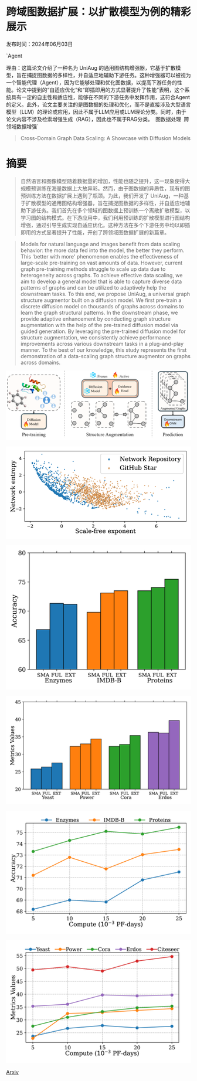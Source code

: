 # 跨域图数据扩展：以扩散模型为例的精彩展示

发布时间：2024年06月03日

`Agent

理由：这篇论文介绍了一种名为 UniAug 的通用图结构增强器，它基于扩散模型，旨在捕捉图数据的多样性，并自适应地辅助下游任务。这种增强器可以被视为一个智能代理（Agent），因为它能够处理和优化图数据，以提高下游任务的性能。论文中提到的“自适应优化”和“即插即用的方式显著提升了性能”表明，这个系统具有一定的自主性和适应性，能够在不同的下游任务中发挥作用，这符合Agent的定义。此外，论文主要关注的是图数据的处理和优化，而不是直接涉及大型语言模型（LLM）的理论或应用，因此不属于LLM应用或LLM理论分类。同时，由于论文内容不涉及检索增强生成（RAG），因此也不属于RAG分类。` `图数据处理` `跨领域数据增强`

> Cross-Domain Graph Data Scaling: A Showcase with Diffusion Models

# 摘要

> 自然语言和图像模型随着数据量的增加，性能也随之提升，这一现象使得大规模预训练在海量数据上大放异彩。然而，由于图数据的异质性，现有的图预训练方法在数据扩展上遇到了瓶颈。为此，我们开发了 UniAug，一种基于扩散模型的通用图结构增强器，旨在捕捉图数据的多样性，并自适应地辅助下游任务。我们首先在多个领域的图数据上预训练一个离散扩散模型，以学习图的结构模式。在下游应用中，我们利用预训练的扩散模型进行图结构增强，通过引导生成实现自适应优化。这种方法在多个下游任务中均以即插即用的方式显著提升了性能，开创了跨领域图数据扩展的新篇章。

> Models for natural language and images benefit from data scaling behavior: the more data fed into the model, the better they perform. This 'better with more' phenomenon enables the effectiveness of large-scale pre-training on vast amounts of data. However, current graph pre-training methods struggle to scale up data due to heterogeneity across graphs. To achieve effective data scaling, we aim to develop a general model that is able to capture diverse data patterns of graphs and can be utilized to adaptively help the downstream tasks. To this end, we propose UniAug, a universal graph structure augmentor built on a diffusion model. We first pre-train a discrete diffusion model on thousands of graphs across domains to learn the graph structural patterns. In the downstream phase, we provide adaptive enhancement by conducting graph structure augmentation with the help of the pre-trained diffusion model via guided generation. By leveraging the pre-trained diffusion model for structure augmentation, we consistently achieve performance improvements across various downstream tasks in a plug-and-play manner. To the best of our knowledge, this study represents the first demonstration of a data-scaling graph structure augmentor on graphs across domains.

![跨域图数据扩展：以扩散模型为例的精彩展示](../../../paper_images/2406.01899/x1.png)

![跨域图数据扩展：以扩散模型为例的精彩展示](../../../paper_images/2406.01899/x2.png)

![跨域图数据扩展：以扩散模型为例的精彩展示](../../../paper_images/2406.01899/x3.png)

![跨域图数据扩展：以扩散模型为例的精彩展示](../../../paper_images/2406.01899/x4.png)

![跨域图数据扩展：以扩散模型为例的精彩展示](../../../paper_images/2406.01899/x5.png)

![跨域图数据扩展：以扩散模型为例的精彩展示](../../../paper_images/2406.01899/x6.png)

[Arxiv](https://arxiv.org/abs/2406.01899)